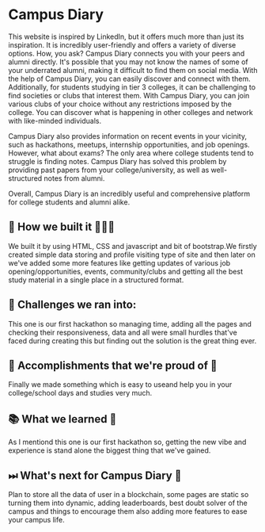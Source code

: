 # Campus Diary

This website is inspired by LinkedIn, but it offers much more than just its inspiration. It is incredibly user-friendly and offers a variety of diverse options. How, you ask? Campus Diary connects you with your peers and alumni directly. It's possible that you may not know the names of some of your underrated alumni, making it difficult to find them on social media. With the help of Campus Diary, you can easily discover and connect with them. Additionally, for students studying in tier 3 colleges, it can be challenging to find societies or clubs that interest them. With Campus Diary, you can join various clubs of your choice without any restrictions imposed by the college. You can discover what is happening in other colleges and network with like-minded individuals.

Campus Diary also provides information on recent events in your vicinity, such as hackathons, meetups, internship opportunities, and job openings. However, what about exams? The only area where college students tend to struggle is finding notes. Campus Diary has solved this problem by providing past papers from your college/university, as well as well-structured notes from alumni.

Overall, Campus Diary is an incredibly useful and comprehensive platform for college students and alumni alike.

## 🔧 How we built it 👩🏻‍💻

We built it by using HTML, CSS and javascript and bit of bootstrap.We firstly created simple data storing and profile visiting type of site and then later on we've added some more features like getting updates of various job opening/opportunities, events, community/clubs and getting all the best study material in a single place in a structured format.

## 💪 Challenges we ran into:

This one is our first hackathon so managing time, adding all the pages and checking their responsiveness, data and all were small hurdles that've faced during creating this but finding out the solution is the great thing ever.

## 📌 Accomplishments that we're proud of 📣
   
Finally we made something which is easy to useand help you in your college/school days and studies very much.

## 📚 What we learned 👀

As I mentiond this one is our first hackathon so, getting the new vibe and experience is stand alone the biggest thing that we've gained.

## ⏭  What's next for Campus Diary 📑

Plan to store all the data of user in a blockchain, some pages are static so turning them into dynamic, adding leaderboards, best doubt solver of the campus and things to encourage them also adding more features to ease your campus life.
